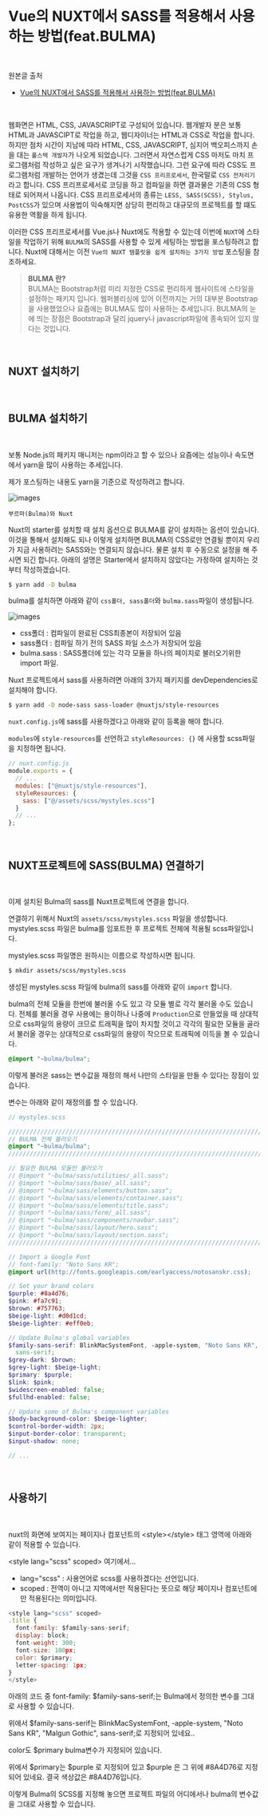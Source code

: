# Vue의 NUXT에서 SASS를 적용해서 사용하는 방법(feat.BULMA)

<br/>

원본글 출처

- [Vue의 NUXT에서 SASS를 적용해서 사용하는 방법(feat.BULMA)](https://ux.stories.pe.kr/147)

<br/>

웹화면은 HTML, CSS, JAVASCRIPT로 구성되어 있습니다.
웹개발자 분은 보통 HTML과 JAVASCIPT로 작업을 하고, 웹디자이너는 HTML과 CSS로 작업을 합니다.
하지만 점차 시간이 지남에 따라 HTML, CSS, JAVASCRIPT, 심지어 백오피스까지 손을 대는 `풀스텍 개발자`가 나오게 되었습니다.
그러면서 자연스럽게 CSS 마저도 마치 프로그램처럼 작성하고 싶은 요구가 생겨나기 시작했습니다.
그런 요구에 따라 CSS도 프로그램처럼 개발하는 언어가 생겼는데 그것을 `CSS 프리프로세서`, 한국말로 `CSS 전처리기`라고 합니다.
CSS 프리프로세서로 코딩을 하고 컴파일을 하면 결과물은 기존의 CSS 형태로 되어져서 나옵니다.
CSS 프리프로세서의 종류는 `LESS, SASS(SCSS), Stylus, PostCSS`가 있으며 사용법이 익숙해지면 상당히 편리하고 대규모의 프로젝트를 할 떄도 유용한 역활을 하게 됩니다.

이러한 CSS 프리프로세서를 Vue.js나 Nuxt에도 적용할 수 있는데 이번에 `NUXT`에 스타일을 작업하기 위해 `BULMA`의 SASS를 사용할 수 있게 세팅하는 방법을 포스팅하려고 합니다.
Nuxt에 대해서는 이전 `Vue의 NUXT 템플릿을 쉽게 설치하는 3가지 방법` 포스팅을 참조하세요.

> **BULMA 란?** <br/>
> BULMA는 Bootstrap처럼 미리 지정한 CSS로 편리하게 웹사이트에 스타일을 설정하는 패키지 입니다.
> 웹퍼블리싱에 있어 이전까지는 거의 대부분 Bootstrap을 사용했었으나 요즘에는 BULMA도 많이 사용하는 추세입니다.
> BULMA의 눈에 띄는 장점은 Bootstrap과 달리 jquery나 javascript파일에 종속되어 있지 않다는 것입니다.

<br/>

## NUXT 설치하기

<br/>

## BULMA 설치하기

<br/>

보통 Node.js의 패키지 매니저는 npm이라고 할 수 있으나 요즘에는 성능이나 속도면에서 yarn을 많이 사용하는 추세입니다.

제가 포스팅하는 내용도 yarn을 기준으로 작성하려고 합니다.

![images](https://t1.daumcdn.net/cfile/tistory/995D82465D0C9D9821)

`부르마(Bulma)와 Nuxt`

Nuxt의 starter를 설치할 때 설치 옵션으로 BULMA를 같이 설치하는 옵션이 있습니다.
이것을 통해서 설치해도 되나 이렇게 설치하면 BULMA의 CSS로만 연결될 뿐이지 우리가 지금 사용하려는 SASS와는 연결되지 않습니다.
물론 설치 후 수동으로 설정을 해 주시면 되긴 합니다.
아래의 설명은 Starter에서 설치하지 않았다는 가정하여 설치하는 것 부터 작성하겠습니다.

```sh
$ yarn add -D bulma
```

bulma를 설치하면 아래와 같이 `css폴더, sass폴더`와 `bulma.sass`파일이 생성됩니다.

![images](https://t1.daumcdn.net/cfile/tistory/995ACE435D0C9D9827)

- css폴더 : 컴파일이 완료된 CSS최종본이 저장되어 있음
- sass폴더 : 컴파일 하기 전의 SASS 파일 소스가 저장되어 있음
- bulma.sass : SASS폴더에 있는 각각 모듈을 하나의 페이지로 불러오기위한 import 파일.

Nuxt 프로젝트에서 sass를 사용하려면 아래의 3가지 패키지를 devDependencies로 설치해야 합니다.

```sh
$ yarn add -D node-sass sass-loader @nuxtjs/style-resources
```

`nuxt.config.js`에 sass를 사용하겠다고 아래와 같이 등록을 해야 합니다.

`modules`에 `style-resources`를 선언하고 `styleResources: {}` 에 사용할 scss파일을 지정하면 됩니다.

```js
// nuxt.config.js
module.exports = {
  // ...
  modules: ["@nuxtjs/style-resources"],
  styleResources: {
    sass: ["@/assets/scss/mystyles.scss"]
  }
  // ...
};
```

<br/>

## NUXT프로젝트에 SASS(BULMA) 연결하기

<br/>

이제 설치된 Bulma의 sass를 Nuxt프로젝트에 연결을 합니다.

연결하기 위해서 Nuxt의 `assets/scss/mystyles.scss` 파일을 생성합니다. mystyles.scss 파일은 bulma를 임포트한 후 프로젝트 전체에 적용될 scss파일입니다.

mystyles.scss 파일명은 원하시는 이름으로 작성하시면 됩니다.

```sh
$ mkdir assets/scss/mystyles.scss
```

생성된 mystyles.scss 파일에 bulma의 sass를 아래와 같이 `import` 합니다.

bulma의 전체 모듈을 한번에 불러올 수도 있고 각 모듈 별로 각각 불러올 수도 있습니다.
전체를 불러올 경우 사용에는 용이하나 나중에 `Production`으로 만들었을 때 상대적으로 css파일의 용량이 크므로 트래픽을 많이 차지할 것이고 각각의 필요한 모듈을 골라서 불러올 경우는 상대적으로 css파일의 용량이 작으므로 트래픽에 이득을 볼 수 있습니다.

```scss
@import "~bulma/bulma";
```

이렇게 불러온 sass는 변수값을 재정의 해서 나만의 스타일을 만들 수 있다는 장점이 있습니다.

변수는 아래와 같이 재정의를 할 수 있습니다.

```scss
// mystyles.scss

//////////////////////////////////////////////////////////////////////////////////
// BULMA 전체 불러오기
@import "~bulma/bulma";
//////////////////////////////////////////////////////////////////////////////////

// 필요한 BULMA 모듈만 불러오기
// @import "~bulma/sass/utilities/_all.sass";
// @import "~bulma/sass/base/_all.sass";
// @import "~bulma/sass/elements/button.sass";
// @import "~bulma/sass/elements/container.sass";
// @import "~bulma/sass/elements/title.sass";
// @import "~bulma/sass/form/_all.sass";
// @import "~bulma/sass/components/navbar.sass";
// @import "~bulma/sass/layout/hero.sass";
// @import "~bulma/sass/layout/section.sass";
//////////////////////////////////////////////////////////////////////////////////

// Import a Google Font
// font-family: "Noto Sans KR";
@import url(http://fonts.googleapis.com/earlyaccess/notosanskr.css);

// Set your brand colors
$purple: #8a4d76;
$pink: #fa7c91;
$brown: #757763;
$beige-light: #d0d1cd;
$beige-lighter: #eff0eb;

// Update Bulma's global variables
$family-sans-serif: BlinkMacSystemFont, -apple-system, "Noto Sans KR", "Malgun Gothic",
  sans-serif;
$grey-dark: $brown;
$grey-light: $beige-light;
$primary: $purple;
$link: $pink;
$widescreen-enabled: false;
$fullhd-enabled: false;

// Update some of Bulma's component variables
$body-background-color: $beige-lighter;
$control-border-width: 2px;
$input-border-color: transparent;
$input-shadow: none;

// ...
```

<br/>

## 사용하기

<br/>

nuxt의 화면에 보여지는 페이지나 컴포넌트의 &lt;style&gt;&lt;/style&gt; 태그 영역에 아래와 같이 적용할 수 있습니다.

&lt;style lang="scss" scoped&gt; 여기에서…

- lang="scss" : 사용언어로 scss를 사용하겠다는 선언입니다.
- scoped : 전역이 아니고 지역에서만 적용된다는 뜻으로 해당 페이지나 컴포넌트에만 적용된다는 의미입니다.

```js
<style lang="scss" scoped>
.title {
  font-family: $family-sans-serif;
  display: block;
  font-weight: 300;
  font-size: 100px;
  color: $primary;
  letter-spacing: 1px;
}
</style>
```

아래의 코드 중 font-family: \$family-sans-serif;는 Bulma에서 정의한 변수를 그대로 사용할 수 있습니다.

위에서 \$family-sans-serif는 BlinkMacSystemFont, -apple-system, "Noto Sans KR", "Malgun Gothic", sans-serif;로 지정되어 있네요..

color도 \$primary bulma변수가 지정되어 있습니다.

위에서 $primary는 $purple 로 지정되어 있고 \$purple 은 그 위에 #8A4D76로 지정되어 있네요. 결국 색상값은 #8A4D76입니다.

이렇게 Bulma의 SCSS를 지정해 놓으면 프로젝트 파일의 어디에서나 bulma의 변수값을 그대로 사용할 수 있습니다.
